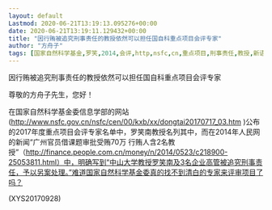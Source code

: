 ```yaml
---
layout: default
Lastmod: 2020-06-21T13:19:13.095276+00:00
date: 2020-06-21T13:19:11.129432+00:00
title: "因行贿被追究刑事责任的教授依然可以担任国自科重点项目会评专家"
author: "方舟子"
tags: [国家自然科学基金,罗笑,2014,会评,http,nsfc,cn,重点项目,刑事责任,教授,新语丝]
---
```


因行贿被追究刑事责任的教授依然可以担任国自科重点项目会评专家

尊敬的方舟子先生，您好！

在国家自然科学基金委信息学部的网站(http://www.nsfc.gov.cn/nsfc/cen/00/kxb/xx/dongtai20170717_03.htm )公布的2017年度重点项目会评专家名单中，罗笑南教授名列其中，而在2014年人民网的新闻“广州官员借课题审批受贿70万 行贿人含2名教授”（http://finance.people.com.cn/money/n/2014/0523/c218900-25053811.html）中，明确写到“中山大学教授罗笑南及3名企业高管被追究刑事责任，予以另案处理。”难道国家自然科学基金委真的找不到清白的专家来评审项目了吗？

(XYS20170928)

